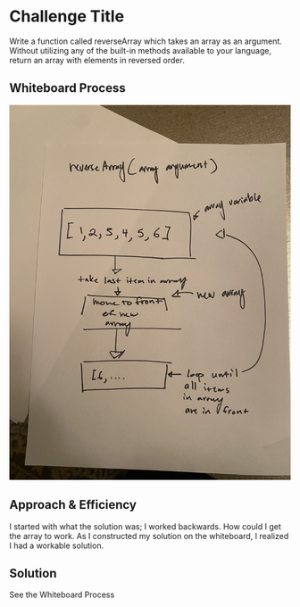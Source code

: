 # Challenge Title
Write a function called reverseArray which takes an array as an argument. Without utilizing any of the built-in methods available to your language, return an array with elements in reversed order.

## Whiteboard Process
![array reverse whiteboard](./photos/array-reverse.jpg)

## Approach & Efficiency
I started with what the solution was; I worked backwards. How could I get the array to work. As I constructed my solution on the whiteboard, I realized I had a workable solution.

## Solution
See the Whiteboard Process
